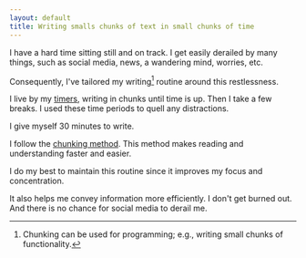 ```yaml
---
layout: default
title: Writing smalls chunks of text in small chunks of time
---
```


I have a hard time sitting still and on track. I get easily derailed by many things, such as social media, news, a wandering mind, worries, etc. 

Consequently, I've tailored my writing[^1] routine around this restlessness. 

I live by my [timers](http://handsmemory.com), writing in chunks until time is up. Then I take a few breaks. I used these time periods to quell any distractions. 

I give myself 30 minutes to write. 

I follow the [chunking method](http://en.wikipedia.org/wiki/Chunking_(writing)). This method makes reading and understanding faster and easier.   

I do my best to maintain this routine since it improves my focus and concentration.

It also helps me convey information more efficiently. I don't get burned out. And there is no chance for social media to derail me.  


[^1]: Chunking can be used for programming; e.g., writing small chunks of functionality.